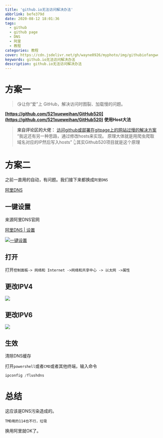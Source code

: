 ```yaml
---
title: 'github.io无法访问解决办法'
abbrlink: befe379d
date: 2020-08-12 18:01:36
tags:
  - github
  - github page
  - DNS
  - 阿里
  - 教程
categories: 教程
cover: https://cdn.jsdelivr.net/gh/wayne0926/myphoto/img/githubiofangwen.jpg
keywords: github.io无法访问解决办法
description: github.io无法访问解决办法
---
```

# 方案一
> 😘让你“爱”上 GitHub，解决访问时图裂、加载慢的问题。

**[https://github.com/521xueweihan/GitHub520](https://github.com/521xueweihan/GitHub520)**
**使用Host大法**

> **来自评论区的大佬：**
> [访问github或部署在gitpage上的网站过慢的解决方案](https://akilar.top/post/61b3e163.html)
> “我这还有另一种思路，通过修改hosts来实现。
> 原理大体就是用爬虫爬取域名对应的IP然后写入hosts”
👆其实Github520项目就是这个原理

# 方案二

之前一直用的自动，有问题。我们接下来都换成`阿里DNS`

[阿里DNS](https://www.alidns.com/)

## 一键设置

来源阿里DNS官网

[阿里DNS | 设置](https://www.alidns.com/setup/?spm=a2chw.13814944.0.0.783a17605rWcc3#windows)

[![一键设置](https://www.alidns.com/public/img/windows-setup.png)](https://www.alidns.com/public/soft/AliDNS.exe?spm=a2chw.13814944.0.0.395f1760vtb5sz&file=AliDNS.exe)

## 打开

打开`控制面板-> 网络和 Internet ->网络和共享中心 -> 以太网 ->属性`

## 更改IPV4



![](https://cdn.jsdelivr.net/gh/wayne0926/myphoto/img/Snipaste_2020-08-12_18-20-28.jpg
)

## 更改IPV6

![](https://cdn.jsdelivr.net/gh/wayne0926/myphoto/img/Snipaste_2020-08-12_18-21-06.jpg)

## 生效

清除DNS缓存

打开`powershell`或者`CMD`或者其他终端，输入命令

```powershell
ipconfig /flushdns
```

# 总结

这应该是DNS污染造成的。

`TMD用的114也不行，垃圾`

换用阿里就OK了。